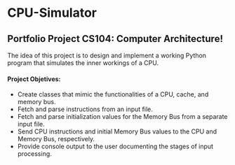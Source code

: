 # CPU-Simulator

## Portfolio Project CS104: Computer Architecture! 

The idea of this project is to design and implement a working Python program that simulates the inner workings of a CPU.

#### Project Objetives:

- Create classes that mimic the functionalities of a CPU, cache, and memory bus.
- Fetch and parse instructions from an input file.
- Fetch and parse initialization values for the Memory Bus from a separate input file.
- Send CPU instructions and initial Memory Bus values to the CPU and Memory Bus, respectively.
- Provide console output to the user documenting the stages of input processing.
